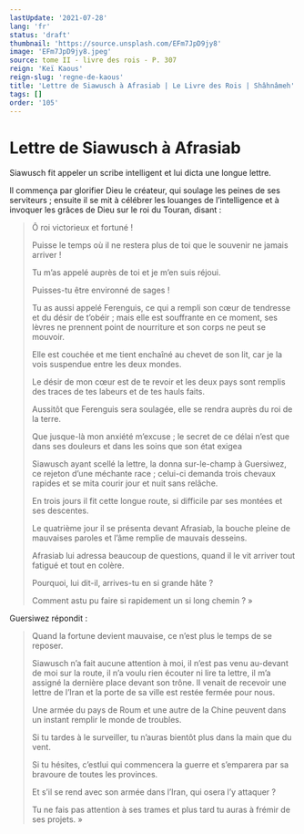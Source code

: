 ```yaml
---
lastUpdate: '2021-07-28'
lang: 'fr'
status: 'draft'
thumbnail: 'https://source.unsplash.com/EFm7JpD9jy8'
image: 'EFm7JpD9jy8.jpeg'
source: tome II - livre des rois - P. 307
reign: 'Keï Kaous'
reign-slug: 'regne-de-kaous'
title: 'Lettre de Siawusch à Afrasiab | Le Livre des Rois | Shâhnâmeh'
tags: []
order: '105'
---
```


<!-- LTeX: language=fr -->

# Lettre de Siawusch à Afrasiab

Siawusch fit appeler un scribe intelligent et lui dicta une longue lettre.

Il commença par glorifier Dieu le créateur, qui soulage les peines de ses serviteurs ; ensuite il se mit à célébrer les louanges de l’intelligence et à invoquer les grâces de Dieu sur le roi du Touran, disant :

> Ô roi victorieux et fortuné !
>
> Puisse le temps où il ne restera plus de toi que le souvenir ne jamais arriver !
>
> Tu m’as appelé auprès de toi et je m’en suis réjoui.
>
> Puisses-tu être environné de sages !
>
> Tu as aussi appelé Ferenguis, ce qui a rempli son cœur de tendresse et du désir de t’obéir ; mais elle est souffrante en ce moment, ses lèvres ne prennent point de nourriture et son corps ne peut se mouvoir.
>
> Elle est couchée et me tient enchaîné au chevet de son lit, car je la vois suspendue entre les deux mondes.
>
> Le désir de mon cœur est de te revoir et les deux pays sont remplis des traces de tes labeurs et de tes hauls faits.
>
> Aussitôt que Ferenguis sera soulagée, elle se rendra auprès du roi de la terre.
>
> Que jusque-là mon anxiété m’excuse ; le secret de ce délai n’est que dans ses douleurs et dans les soins que son état exigea
>
> Siawusch ayant scellé la lettre, la donna sur-le-champ à Guersiwez, ce rejeton d’une méchante race ; celui-ci demanda trois chevaux rapides et se mita courir jour et nuit sans relâche.
>
> En trois jours il fit cette longue route, si difficile par ses montées et ses descentes.
>
> Le quatrième jour il se présenta devant Afrasiab, la bouche pleine de mauvaises paroles et l’âme remplie de mauvais desseins.
>
> Afrasiab lui adressa beaucoup de questions, quand il le vit arriver tout fatigué et tout en colère.
>
> Pourquoi, lui dit-il, arrives-tu en si grande hâte ?
>
> Comment astu pu faire si rapidement un si long chemin ? »

Guersiwez répondit :

> Quand la fortune devient mauvaise, ce n’est plus le temps de se reposer.
>
> Siawusch n’a fait aucune attention à moi, il n’est pas venu au-devant de moi sur la route, il n’a voulu rien écouter ni lire ta lettre, il m’a assigné la dernière place devant son trône. lI venait de recevoir une lettre de l’Iran et la porte de sa ville est restée fermée pour nous.
>
> Une armée du pays de Roum et une autre de la Chine peuvent dans un instant remplir le monde de troubles.
>
> Si tu tardes à le surveiller, tu n’auras bientôt plus dans la main que du vent.
>
> Si tu hésites, c’estlui qui commencera la guerre et s’emparera par sa bravoure de toutes les provinces.
>
> Et s’il se rend avec son armée dans l’Iran, qui osera l’y attaquer ?
>
> Tu ne fais pas attention à ses trames et plus tard tu auras à frémir de ses projets. »
